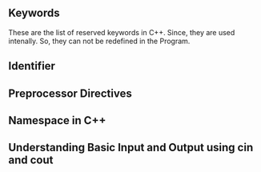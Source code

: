 ## Keywords
These are the list of reserved keywords in C++. Since, they are used intenally. So, they can not be redefined in the Program.

## Identifier


## Preprocessor Directives

## Namespace in C++

## Understanding Basic Input and Output using cin and cout

